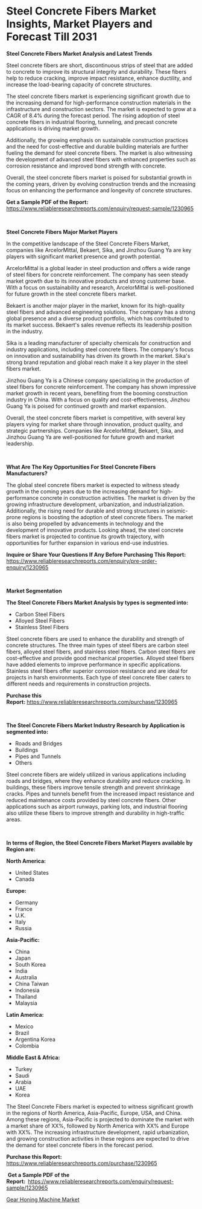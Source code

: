 <p><h1>Steel Concrete Fibers Market Insights, Market Players and Forecast Till 2031</h1></p><p><strong>Steel Concrete Fibers Market Analysis and Latest Trends</strong></p>
<p><p>Steel concrete fibers are short, discontinuous strips of steel that are added to concrete to improve its structural integrity and durability. These fibers help to reduce cracking, improve impact resistance, enhance ductility, and increase the load-bearing capacity of concrete structures.</p><p>The steel concrete fibers market is experiencing significant growth due to the increasing demand for high-performance construction materials in the infrastructure and construction sectors. The market is expected to grow at a CAGR of 8.4% during the forecast period. The rising adoption of steel concrete fibers in industrial flooring, tunneling, and precast concrete applications is driving market growth.</p><p>Additionally, the growing emphasis on sustainable construction practices and the need for cost-effective and durable building materials are further fueling the demand for steel concrete fibers. The market is also witnessing the development of advanced steel fibers with enhanced properties such as corrosion resistance and improved bond strength with concrete.</p><p>Overall, the steel concrete fibers market is poised for substantial growth in the coming years, driven by evolving construction trends and the increasing focus on enhancing the performance and longevity of concrete structures.</p></p>
<p><strong>Get a Sample PDF of the Report:&nbsp;</strong> <a href="https://www.reliableresearchreports.com/enquiry/request-sample/1230965">https://www.reliableresearchreports.com/enquiry/request-sample/1230965</a></p>
<p>&nbsp;</p>
<p><strong>Steel Concrete Fibers Major Market Players</strong></p>
<p><p>In the competitive landscape of the Steel Concrete Fibers Market, companies like ArcelorMittal, Bekaert, Sika, and Jinzhou Guang Ya are key players with significant market presence and growth potential.</p><p>ArcelorMittal is a global leader in steel production and offers a wide range of steel fibers for concrete reinforcement. The company has seen steady market growth due to its innovative products and strong customer base. With a focus on sustainability and research, ArcelorMittal is well-positioned for future growth in the steel concrete fibers market.</p><p>Bekaert is another major player in the market, known for its high-quality steel fibers and advanced engineering solutions. The company has a strong global presence and a diverse product portfolio, which has contributed to its market success. Bekaert's sales revenue reflects its leadership position in the industry.</p><p>Sika is a leading manufacturer of specialty chemicals for construction and industry applications, including steel concrete fibers. The company's focus on innovation and sustainability has driven its growth in the market. Sika's strong brand reputation and global reach make it a key player in the steel fibers market.</p><p>Jinzhou Guang Ya is a Chinese company specializing in the production of steel fibers for concrete reinforcement. The company has shown impressive market growth in recent years, benefiting from the booming construction industry in China. With a focus on quality and cost-effectiveness, Jinzhou Guang Ya is poised for continued growth and market expansion.</p><p>Overall, the steel concrete fibers market is competitive, with several key players vying for market share through innovation, product quality, and strategic partnerships. Companies like ArcelorMittal, Bekaert, Sika, and Jinzhou Guang Ya are well-positioned for future growth and market leadership.</p></p>
<p>&nbsp;</p>
<p><strong>What Are The Key Opportunities For Steel Concrete Fibers Manufacturers?</strong></p>
<p><p>The global steel concrete fibers market is expected to witness steady growth in the coming years due to the increasing demand for high-performance concrete in construction activities. The market is driven by the growing infrastructure development, urbanization, and industrialization. Additionally, the rising need for durable and strong structures in seismic-prone regions is boosting the adoption of steel concrete fibers. The market is also being propelled by advancements in technology and the development of innovative products. Looking ahead, the steel concrete fibers market is projected to continue its growth trajectory, with opportunities for further expansion in various end-use industries.</p></p>
<p><strong>Inquire or Share Your Questions If Any Before Purchasing This Report:</strong> <a href="https://www.reliableresearchreports.com/enquiry/pre-order-enquiry/1230965">https://www.reliableresearchreports.com/enquiry/pre-order-enquiry/1230965</a></p>
<p>&nbsp;</p>
<p><strong>Market Segmentation</strong></p>
<p><strong>The Steel Concrete Fibers Market Analysis by types is segmented into:</strong></p>
<p><ul><li>Carbon Steel Fibers</li><li>Alloyed Steel Fibers</li><li>Stainless Steel Fibers</li></ul></p>
<p><p>Steel concrete fibers are used to enhance the durability and strength of concrete structures. The three main types of steel fibers are carbon steel fibers, alloyed steel fibers, and stainless steel fibers. Carbon steel fibers are cost-effective and provide good mechanical properties. Alloyed steel fibers have added elements to improve performance in specific applications. Stainless steel fibers offer superior corrosion resistance and are ideal for projects in harsh environments. Each type of steel concrete fiber caters to different needs and requirements in construction projects.</p></p>
<p><strong>Purchase this Report:&nbsp;</strong><a href="https://www.reliableresearchreports.com/purchase/1230965">https://www.reliableresearchreports.com/purchase/1230965</a></p>
<p>&nbsp;</p>
<p><strong>The Steel Concrete Fibers Market Industry Research by Application is segmented into:</strong></p>
<p><ul><li>Roads and Bridges</li><li>Buildings</li><li>Pipes and Tunnels</li><li>Others</li></ul></p>
<p><p>Steel concrete fibers are widely utilized in various applications including roads and bridges, where they enhance durability and reduce cracking. In buildings, these fibers improve tensile strength and prevent shrinkage cracks. Pipes and tunnels benefit from the increased impact resistance and reduced maintenance costs provided by steel concrete fibers. Other applications such as airport runways, parking lots, and industrial flooring also utilize these fibers to improve strength and durability in high-traffic areas.</p></p>
<p>&nbsp;</p>
<p><strong>In terms of Region, the Steel Concrete Fibers Market Players available by Region are:</strong></p>
<p>
    <p> <strong> North America: </strong>
        <ul>
            <li>United States</li>
            <li>Canada</li>
        </ul>
        </p> 
    <p> <strong> Europe: </strong>
        <ul>
            <li>Germany</li>
            <li>France</li>
            <li>U.K.</li>
            <li>Italy</li>
            <li>Russia</li>
        </ul>
        </p> 
    <p> <strong> Asia-Pacific: </strong>
        <ul>
            <li>China</li>
            <li>Japan</li>
            <li>South Korea</li>
            <li>India</li>
            <li>Australia</li>
            <li>China Taiwan</li>
            <li>Indonesia</li>
            <li>Thailand</li>
            <li>Malaysia</li>
        </ul>
        </p> 
    <p> <strong> Latin America: </strong>
        <ul>
            <li>Mexico</li>
            <li>Brazil</li>
            <li>Argentina Korea</li>
            <li>Colombia</li>
        </ul>
        </p> 
    <p> <strong> Middle East & Africa: </strong>
        <ul>
            <li>Turkey</li>
            <li>Saudi</li>
            <li>Arabia</li>
            <li>UAE</li>
            <li>Korea</li>
        </ul>
    </p>
    </p>
<p><p>The Steel Concrete Fibers market is expected to witness significant growth in the regions of North America, Asia-Pacific, Europe, USA, and China. Among these regions, Asia-Pacific is projected to dominate the market with a market share of XX%, followed by North America with XX% and Europe with XX%. The increasing infrastructure development, rapid urbanization, and growing construction activities in these regions are expected to drive the demand for steel concrete fibers in the forecast period.</p></p>
<p><strong>Purchase this Report: </strong><a href="https://www.reliableresearchreports.com/purchase/1230965">https://www.reliableresearchreports.com/purchase/1230965</a></p>
<p>&nbsp;<strong>Get a Sample PDF of the Report:&nbsp;&nbsp;</strong><a href="https://www.reliableresearchreports.com/enquiry/request-sample/1230965">https://www.reliableresearchreports.com/enquiry/request-sample/1230965</a></p>
<p><strong></strong></p>
<p><p><a href="https://crocus-run-b5a.notion.site/Decoding-the-Gear-Honing-Machine-Market-A-Deep-Dive-into-the-Latest-Market-Trends-Market-Segmentat-9f1e113e7c2b4e5ea9c5472ae51c080e">Gear Honing Machine Market</a></p></p>